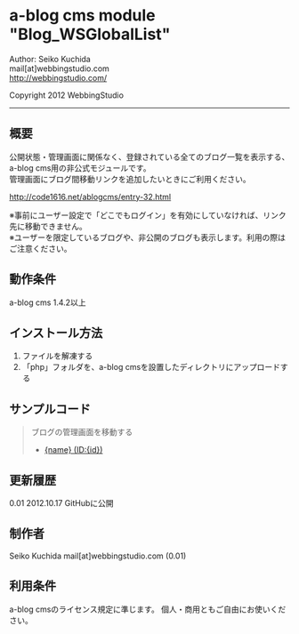 a-blog cms module "Blog_WSGlobalList"
====================================

Author: Seiko Kuchida  
mail[at]webbingstudio.com  
http://webbingstudio.com/

Copyright 2012 WebbingStudio

- - - - - - - - - - - - - - - - - - -

概要
------------------------------------

公開状態・管理画面に関係なく、登録されている全てのブログ一覧を表示する、a-blog cms用の非公式モジュールです。  
管理画面にブログ間移動リンクを追加したいときにご利用ください。

http://code1616.net/ablogcms/entry-32.html

※事前にユーザー設定で「どこでもログイン」を有効にしていなければ、リンク先に移動できません。  
※ユーザーを限定しているブログや、非公開のブログも表示します。利用の際はご注意ください。

動作条件
------------------------------------

a-blog cms 1.4.2以上

インストール方法
------------------------------------

1. ファイルを解凍する
2. 「php」フォルダを、a-blog cmsを設置したディレクトリにアップロードする

サンプルコード
------------------------------------

> <!-- BEGIN_MODULE Blog_WSGlobalList -->
> ブログの管理画面を移動する
> <ul>
> <!-- BEGIN blog:loop -->
>     <li><a href="http://{domain}/bid/{id}/admin/top/">{name} (ID:{id})</a></li>
> <!-- END blog:loop -->
> </ul>
> <!-- END_MODULE Blog_WSGlobalList -->

更新履歴
------------------------------------

0.01  2012.10.17 GitHubに公開

制作者
------------------------------------

Seiko Kuchida mail[at]webbingstudio.com (0.01)

利用条件
------------------------------------

a-blog cmsのライセンス規定に準じます。
個人・商用ともご自由にお使いください。



